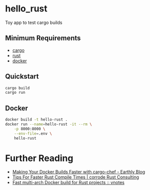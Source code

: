 # hello_rust

Toy app to test cargo builds

## Minimum Requirements

* [cargo](https://doc.rust-lang.org/cargo/getting-started/installation.html)
* [rust](https://www.rust-lang.org/tools/install)
* [docker](https://docs.docker.com/get-docker/)

## Quickstart

```bash
cargo build
cargo run
```

## Docker

```bash
docker build -t hello-rust .
docker run --name=hello-rust -it --rm \
    -p 8000:8000 \
    --env-file=.env \
    hello-rust
```

# Further Reading

* [Making Your Docker Builds Faster with cargo-chef - Earthly Blog](https://earthly.dev/blog/cargo-chef/)
* [Tips For Faster Rust Compile Times | corrode Rust Consulting](https://corrode.dev/blog/tips-for-faster-rust-compile-times/)
* [Fast multi-arch Docker build for Rust projects :: vnotes](https://vnotes.pages.dev/fast-multi-arch-docker-for-rust/)
